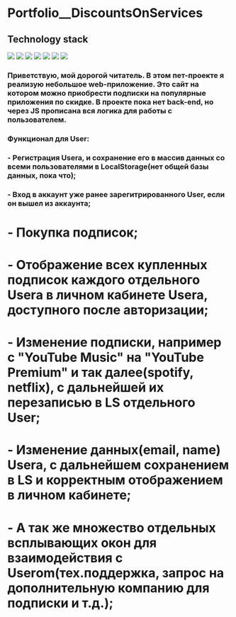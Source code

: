 # Portfolio__DiscountsOnServices

## Technology stack

<img src="https://img.shields.io/badge/gulp-fae28d?style=for-the-badge&logo=gulp&logoColor=ЦВЕТ ЛОГОТИПА"/> <img src="https://img.shields.io/badge/HTML5-0e0915?style=for-the-badge&logo=HTML5&logoColor=ЦВЕТ ЛОГОТИПА"/> <img src="https://img.shields.io/badge/CSS3-192240?style=for-the-badge&logo=CSS3&logoColor=ЦВЕТ ЛОГОТИПА"/> <img src="https://img.shields.io/badge/SCSS-545a8c?style=for-the-badge&logo=Sass&logoColor=ЦВЕТ ЛОГОТИПА"/> <img src="https://img.shields.io/badge/JavaScript-005067?style=for-the-badge&logo=JavaScript&logoColor=ЦВЕТ ЛОГОТИПА"/> <img src="https://img.shields.io/badge/BEM-d386a7?style=for-the-badge&logo=BEM&logoColor=ЦВЕТ ЛОГОТИПА"/> <img src="https://img.shields.io/badge/Git-545a8c?style=for-the-badge&logo=Git&logoColor=ЦВЕТ ЛОГОТИПА"/>

### Приветствую, мой дорогой читатель. В этом пет-проекте я реализую небольшое web-приложение. Это сайт на котором можно приобрести подписки на популярные приложения по скидке. В проекте пока нет back-end, но через JS прописана вся логика для работы с пользователем. 
### Функционал для User:
### - Регистрация Usera, и сохранение его в массив данных со всеми пользователями в LocalStorage(нет общей базы данных, пока что);
### - Вход в аккаунт уже ранее зарегитрированного User, если он вышел из аккаунта;
# - Покупка подписок;
# - Отображение всех купленных подписок каждого отдельного Userа в личном кабинете Usera, доступного после авторизации;
# - Изменение подписки, например с "YouTube Music" на "YouTube Premium" и так далее(spotify, netflix), с дальнейшей их перезаписью в LS отдельного User;
# - Изменение данных(email, name) Usera, с дальнейшем сохранением в LS и корректным отображением в личном кабинете;
# - А так же множество отдельных всплывающих окон для взаимодействия с Userоm(тех.поддержка, запрос на дополнительную компанию для подписки и т.д.);



